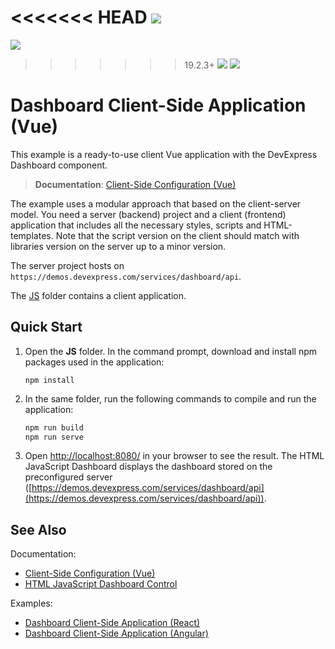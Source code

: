 <!-- default badges list -->
<<<<<<< HEAD
![](https://img.shields.io/endpoint?url=https://codecentral.devexpress.com/api/v1/VersionRange/199016715/19.1.4%2B)
=======
![](https://img.shields.io/endpoint?url=https://codecentral.devexpress.com/api/v1/VersionRange/199016715/19.2.3%2B)
>>>>>>> 19.2.3+
[![](https://img.shields.io/badge/Open_in_DevExpress_Support_Center-FF7200?style=flat-square&logo=DevExpress&logoColor=white)](https://supportcenter.devexpress.com/ticket/details/T828586)
[![](https://img.shields.io/badge/📖_How_to_use_DevExpress_Examples-e9f6fc?style=flat-square)](https://docs.devexpress.com/GeneralInformation/403183)
<!-- default badges end -->
# Dashboard Client-Side Application (Vue)

This example is a ready-to-use client Vue application with the DevExpress Dashboard component.

> **Documentation**: [Client-Side Configuration (Vue)](https://docs.devexpress.com/Dashboard/401150)

The example uses a modular approach that based on the client-server model. You need a server (backend) project and a client (frontend) application that includes all the necessary styles, scripts and HTML-templates. Note that the script version on the client should match with libraries version on the server up to a minor version.

The server project hosts on ```https://demos.devexpress.com/services/dashboard/api```.

The [JS](JS) folder contains a client application.

## Quick Start

1. Open the **JS** folder. In the command prompt, download and install npm packages used in the application:

    ```
    npm install
    ```

2. In the same folder, run the following commands to compile and run the application:

    ```bash
    npm run build
    npm run serve
    ```

3. Open [http://localhost:8080/](http://localhost:8080/) in your browser to see the result. The HTML JavaScript Dashboard displays the dashboard stored on the preconfigured server ([https://demos.devexpress.com/services/dashboard/api](https://demos.devexpress.com/services/dashboard/api)).

## See Also
Documentation:

- [Client-Side Configuration (Vue)](https://docs.devexpress.com/Dashboard/401150)
- [HTML JavaScript Dashboard Control](https://docs.devexpress.com/Dashboard/119108/)

Examples:
- [Dashboard Client-Side Application (React)](https://github.com/DevExpress-Examples/dashboard-react-app)
- [Dashboard Client-Side Application (Angular)](https://github.com/DevExpress-Examples/dashboard-angular-app)
